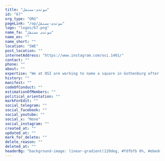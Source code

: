 ```yaml
---
title: "سوئدی-مستقل"
id: "67"
org_type: "ORG"
pageLink: "/op/سوئدی-مستقل"
logo: "logos/67.png"
name_fa: "سوئدی مستقل"
name_en: ""
name_short: ""
location: "SWE"
post_location: ""
internetAddress: "https://www.instagram.com/osi.1401/"
contact: ""
phone: ""
about: ""
expertise: "We at OSI are working to name a square in Gothenburg after 'Mahsa Jina Amini'."
history: ""
manifest: ""
codeOfConduct: ""
estimationOfMembers: ""
political_orientation: ""
markForEdit: ""
social_telegram: ""
social_facebook: ""
social_youtube: ""
social_x: "None"
social_instagram: ""
created_at: ""
updated_at: ""
mark_for_delete: ""
delete_reason: ""
deleted_at: ""
headerBg: "background-image: linear-gradient(120deg, #fdfbfb 0%, #ebedee 100%);"
---
```



